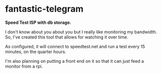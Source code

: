 # fantastic-telegram
**Speed Test ISP with db storage.**

I don't know about you about you but I really like monitoring my bandwidth. So, I've created this tool that allows for watching it over time. 

As configured, it will connect to speedtest.net and run a test every 15 minutes, on the quarter hours.

I'm also planning on putting a front end on it so that it can just feed a monitor from a rpi.
